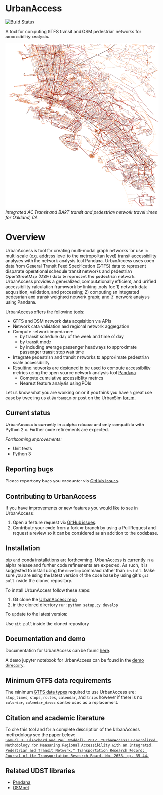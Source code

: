 # UrbanAccess
[![Build Status](https://travis-ci.org/UDST/urbanaccess.svg?branch=master)](https://travis-ci.org/UDST/urbanaccess)

A tool for computing GTFS transit and OSM pedestrian networks for accessibility analysis. 

![Integrated AC Transit and BART transit and pedestrian network travel times for Oakland, CA](docs/source/_images/travel_time_net.png) <!-- .element height="50%" width="50%" -->
*Integrated AC Transit and BART transit and pedestrian network travel times for Oakland, CA*

# Overview
UrbanAccess is tool for creating multi-modal graph networks for use in multi-scale (e.g. address level to the metropolitan level) transit accessibility analyses with the network analysis tool Pandana. UrbanAccess uses open data from General Transit Feed Specification (GTFS) data to represent disparate operational schedule transit networks and pedestrian OpenStreetMap (OSM) data to represent the pedestrian network. UrbanAccess provides a generalized, computationally efficient, and unified accessibility calculation framework by linking tools for: 1) network data acquisition, validation, and processing; 2) computing an integrated pedestrian and transit weighted network graph; and 3) network analysis using Pandana. 
 
UrbanAccess offers the following tools:  
* GTFS and OSM network data acquisition via APIs
* Network data validation and regional network aggregation
* Compute network impedance:
  * by transit schedule day of the week and time of day
  * by transit mode
  * by including average passenger headways to approximate passenger transit stop wait time
* Integrate pedestrian and transit networks to approximate pedestrian scale accessibility
* Resulting networks are designed to be used to compute accessibility metrics using the open source network analysis tool [Pandana](https://github.com/UDST/pandana)
  * Compute cumulative accessibility metrics
  * Nearest feature analysis using POIs

Let us know what you are working on or if you think you have a great use case by tweeting us at `@urbansim` or post on the UrbanSim [forum](http://discussion.urbansim.com/).  

## Current status
UrbanAccess is currently in a alpha release and only compatible with Python 2.x. Further code refinements are expected.

*Forthcoming improvements:*
- Unit tests
- Python 3

## Reporting bugs
Please report any bugs you encounter via [GitHub issues](https://github.com/UDST/urbanaccess/issues).

## Contributing to UrbanAccess
If you have improvements or new features you would like to see in UrbanAccess:
1. Open a feature request via [GitHub issues](https://github.com/UDST/urbanaccess/issues).
2. Contribute your code from a fork or branch by using a Pull Request and request a review so it can be considered as an addition to the codebase.

## Installation
pip and conda installations are forthcoming. UrbanAccess is currently in a alpha release and further code refinements are expected. As such, it is suggested to install using the ``develop`` command rather than ``install``. Make sure you are using the latest version of the code base by using git's ``git pull`` inside the cloned repository.

To install UrbanAccess follow these steps:

1. Git clone the [UrbanAccess repo](https://github.com/udst/urbanaccess)
2. in the cloned directory run: ``python setup.py develop``

To update to the latest version:

Use ``git pull`` inside the cloned repository

## Documentation and demo

Documentation for UrbanAccess can be found [here](https://udst.github.io/urbanaccess/index.html).

A demo jupyter notebook for UrbanAccess can be found in the [demo directory](https://github.com/UDST/urbanaccess/tree/master/demo).

## Minimum GTFS data requirements

The minimum [GTFS data types](https://developers.google.com/transit/gtfs/) required to use UrbanAccess are: ``stop_times``, ``stops``, ``routes``, ``calendar``, and ``trips`` however if there is no ``calendar``, ``calendar_dates`` can be used as a replacement.

## Citation and academic literature
To cite this tool and for a complete description of the UrbanAccess methodology see the paper below:  
[`Samuel D. Blanchard and Paul Waddell. 2017. "UrbanAccess: Generalized Methodology for Measuring Regional Accessibility with an Integrated Pedestrian and Transit Network." Transportation Research Record: Journal of the Transportation Research Board. No. 2653. pp. 35–44.`](http://trrjournalonline.trb.org/doi/pdf/10.3141/2653-05)

## Related UDST libraries
- [Pandana](https://github.com/UDST/pandana)
- [OSMnet](https://github.com/UDST/osmnet)